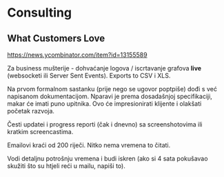 # Consulting

## What Customers Love

https://news.ycombinator.com/item?id=13155589

Za business mušterije - dohvaćanje logova / iscrtavanje grafova **live** (websocketi ili Server Sent Events). Exports to CSV i XLS.

Na prvom formalnom sastanku (prije nego se ugovor poptpiše) dođi s već napisanom dokumentacijom. Nparavi je prema dosadašnjoj specifikaciji, makar će imati puno upitnika. Ovo će impresionirati klijente i olakšati početak razvoja.

Česti updatei i progress reporti (čak i dnevno) sa screenshotovima ili kratkim screencastima.

Emailovi kraći od 200 riječi. Nitko nema vremena to čitati.

Vodi detaljnu potrošnju vremena i budi iskren (ako si 4 sata pokušavao skužiti što su htjeli reći u mailu, napiši to).

